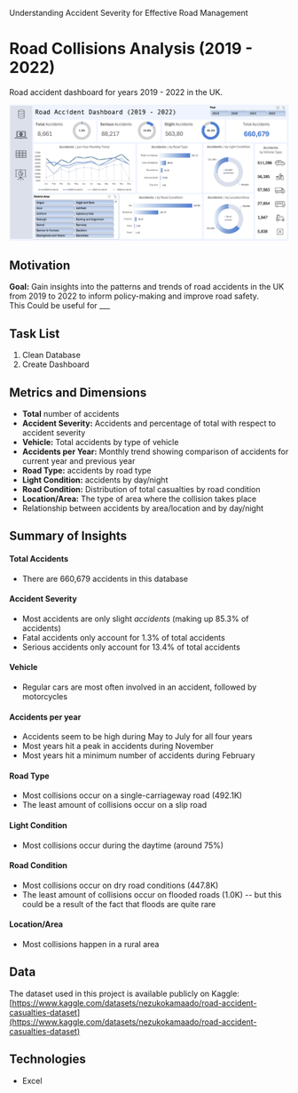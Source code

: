 Understanding Accident Severity for Effective Road Management
# Road Collisions Analysis (2019 - 2022)
Road accident dashboard for years 2019 - 2022 in the UK.
   
<p align="center">
    <img src="AccidentDashSC.png" alt="Excel Dashboard" width="900">
</p>

## Motivation
**Goal:**  Gain insights into the patterns and trends of road accidents in the UK from 2019 to 2022 to inform policy-making and improve road safety.   
This Could be useful for ___

## Task List
1. Clean Database
2. Create Dashboard

## Metrics and Dimensions
- **Total** number of accidents
- **Accident Severity:** Accidents and percentage of total with respect to accident severity
- **Vehicle:** Total accidents by type of vehicle
- **Accidents per Year:** Monthly trend showing comparison of accidents for current year and previous year
- **Road Type:** accidents by road type
- **Light Condition:** accidents by day/night
- **Road Condition:** Distribution of total casualties by road condition
- **Location/Area:** The type of area where the collision takes place
- Relationship between accidents by area/location and by day/night
  
## Summary of Insights
#### Total Accidents
- There are 660,679 accidents in this database
  
#### Accident Severity
- Most accidents are only slight _accidents_ (making up 85.3% of accidents)
- Fatal accidents only account for 1.3% of total accidents
- Serious accidents only account for 13.4% of total accidents

#### Vehicle
- Regular cars are most often involved in an accident, followed by motorcycles

#### Accidents per year 
- Accidents seem to be high during May to July for all four years
- Most years hit a peak in accidents during November
- Most years hit a minimum number of accidents during February

#### Road Type
- Most collisions occur on a single-carriageway road (492.1K)
- The least amount of collisions occur on a slip road

#### Light Condition
- Most collisions occur during the daytime (around 75%)

#### Road Condition
- Most collisions occur on dry road conditions (447.8K)
- The least amount of collisions occur on flooded roads (1.0K) -- but this could be a result of the fact that floods are quite rare

#### Location/Area
- Most collisions happen in a rural area
  
## Data
The dataset used in this project is available publicly on Kaggle: [https://www.kaggle.com/datasets/nezukokamaado/road-accident-casualties-dataset](https://www.kaggle.com/datasets/nezukokamaado/road-accident-casualties-dataset)

## Technologies
- Excel
